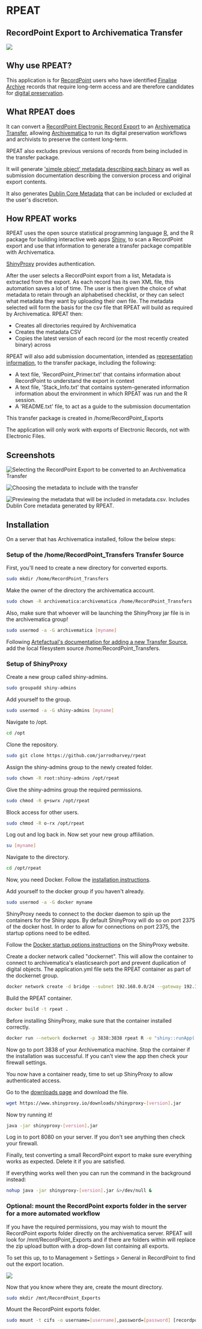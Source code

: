 # RPEAT

## RecordPoint Export to Archivematica Transfer

![](./RPEAT/www/what_RPEAT_does.PNG)

## Why use RPEAT?

This application is for [RecordPoint](www.recordpoint.com) users who have identified [Finalise Archive](http://docs.recordpoint.com/display/R4/Finalise+and+Finalise+Archive+in+the+Active+Site) records that require long-term access and are therefore candidates for [digital preservation](http://www.dpconline.org/handbook).

## What RPEAT does

It can convert a [RecordPoint Electronic Record Export](http://docs.recordpoint.com/display/R4/Exporting+Records%2C+File+and+Boxes) to an [Archivematica Transfer](https://www.archivematica.org/en/docs/archivematica-1.6/user-manual/transfer/transfer/#create-submission), allowing [Archivematica](https://www.archivematica.org/en/) to run its digital preservation workflows and archivists to preserve the content long-term.

RPEAT also excludes previous versions of records from being included in the transfer package.

It will generate ['simple object' metadata describing each binary](https://www.archivematica.org/en/docs/archivematica-1.6/user-manual/transfer/import-metadata/#import-metadata) as well as submission documentation describing the conversion process and original export contents.

It also generates [Dublin Core Metadata](http://dublincore.org/documents/dces/) that can be included or excluded at the user's discretion.

## How RPEAT works

RPEAT uses the open source statistical programming language [R](https://www.r-project.org/), and the R package for building interactive web apps [Shiny](https://shiny.rstudio.com/), to scan a RecordPoint export and use that information to generate a transfer package compatible with Archivematica.

[ShinyProxy](https://www.shinyproxy.io/) provides authentication.

After the user selects a RecordPoint export from a list, Metadata is extracted from the export. As each record has its own XML file, this automation saves a lot of time. The user is then given the choice of what metadata to retain through an alphabetised checklist, or they can select what metadata they want by uploading their own file. The metadata selected will form the basis for the csv file that RPEAT will build as required by Archivematica. RPEAT then:

* Creates all directories required by Archivematica
* Creates the metadata CSV
* Copies the latest version of each record (or the most recently created binary) across

RPEAT will also add submission documentation, intended as [representation information](http://www.dcc.ac.uk/node/9558), to the transfer package, including the following:

* A text file,  'RecordPoint_Primer.txt' that contains information about RecordPoint to understand the export in context
* A text file, 'Stack_Info.txt' that contains system-generated information information about the environment in which RPEAT was run and the R session.
* A 'README.txt' file, to act as a guide to the submission documentation

This transfer package is created in /home/RecordPoint_Exports

The application will only work with exports of Electronic Records, not with Electronic Files.

## Screenshots

![Selecting the RecordPoint Export to be converted to an Archivematica Transfer](./Screenshots/Splash_Screen.png)

![Choosing the metadata to include with the transfer](./Screenshots/Select_Metadata.PNG)

![Previewing the metadata that will be included in metadata.csv. Includes Dublin Core metadata generated by RPEAT.](./Screenshots/Preview_Metadata.PNG)

## Installation

On a server that has Archivematica installed, follow the below steps:

### Setup of the /home/RecordPoint_Transfers Transfer Source

First, you'll need to create a new directory for converted exports.

```bash
sudo mkdir /home/RecordPoint_Transfers
```

Make the owner of the directory the archivematica account.

```bash
sudo chown -R archivematica:archivematica /home/RecordPoint_Transfers
```

Also, make sure that whoever will be launching the ShinyProxy jar file is in the archivematica group!

```bash
sudo usermod -a -G archivematica [myname]
```

Following [Artefactual's documentation for adding a new Transfer Source](https://www.archivematica.org/en/docs/storage-service-0.12/administrators/#id12), add the local filesystem source /home/RecordPoint_Transfers.

### Setup of ShinyProxy

Create a new group called shiny-admins.

```bash
sudo groupadd shiny-admins
```

Add yourself to the group.

```bash
sudo usermod -a -G shiny-admins [myname]
```

Navigate to /opt.

```bash
cd /opt
```

Clone the repository.

```bash
sudo git clone https://github.com/jarrodharvey/rpeat
```

Assign the shiny-admins group to the newly created folder.

```bash
sudo chown -R root:shiny-admins /opt/rpeat
```

Give the shiny-admins group the required permissions.

```bash
sudo chmod -R g+swrx /opt/rpeat
```

Block access for other users.

```bash
sudo chmod -R o-rx /opt/rpeat
```

Log out and log back in. Now set your new group affiliation.

```bash
su [myname]
```

Navigate to the directory.

```bash
cd /opt/rpeat
```

Now, you need Docker. Follow the [installation instructions](https://docs.docker.com/install/).

Add yourself to the docker group if you haven't already.

```bash
sudo usermod -a -G docker myname
```

ShinyProxy needs to connect to the docker daemon to spin up the containers for the Shiny apps. By default ShinyProxy will do so on port 2375 of the docker host. In order to allow for connections on port 2375, the startup options need to be edited.

Follow the [Docker startup options instructions](https://www.shinyproxy.io/getting-started/) on the ShinyProxy website.


Create a docker network called "dockernet". This will allow the container to connect to archivematica's elasticsearch port and prevent duplication of digital objects. The application.yml file sets the RPEAT container as part of the dockernet group.

```bash
docker network create -d bridge --subnet 192.168.0.0/24 --gateway 192.168.0.1 dockernet
``` 

Build the RPEAT container.

```bash
docker build -t rpeat .
```
Before installing ShinyProxy, make sure that the container installed correctly.

```bash
docker run --network dockernet -p 3838:3838 rpeat R -e "shiny::runApp('/root/RPEAT')"
```

Now go to port 3838 of your Archivematica machine. Stop the container if the installation was successful. If you can't view the app then check your firewall settings.

You now have a container ready, time to set up ShinyProxy to allow authenticated access.

Go to the [downloads page](https://www.shinyproxy.io/downloads/) and download the file.

```bash
wget https://www.shinyproxy.io/downloads/shinyproxy-[version].jar
```

Now try running it!

```bash
java -jar shinyproxy-[version].jar
```
Log in to port 8080 on your server. If you don't see anything then check your firewall.

Finally, test converting a small RecordPoint export to make sure everything works as expected. Delete it if you are satisfied.

If everything works well then you can run the command in the background instead:

```bash
nohup java -jar shinyproxy-[version].jar &>/dev/null &
```

### Optional: mount the RecordPoint exports folder in the server for a more automated workflow ###

If you have the required permissions, you may wish to mount the RecordPoint exports folder directly on the archivematica server. RPEAT will look for /mnt/RecordPoint_Exports and if there are folders within will replace the zip upload button with a drop-down list containing all exports.

To set this up, to to Management > Settings > General in RecordPoint to find out the export location.

![](./Screenshots/Export_Location.PNG)

Now that you know where they are, create the mount directory.

```bash
sudo mkdir /mnt/RecordPoint_Exports
```

Mount the RecordPoint exports folder.

```bash
sudo mount -t cifs -o username=[username],password=[password] [recordpoint server]\[export location] /mnt/RecordPoint_Exports
```

